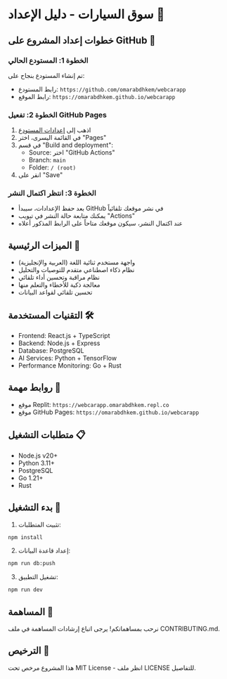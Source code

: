 # سوق السيارات - دليل الإعداد 🚗

## خطوات إعداد المشروع على GitHub 📝

### الخطوة 1: المستودع الحالي
تم إنشاء المستودع بنجاح على:
- رابط المستودع: `https://github.com/omarabdhkem/webcarapp`
- رابط الموقع: `https://omarabdhkem.github.io/webcarapp`

### الخطوة 2: تفعيل GitHub Pages
1. اذهب إلى [إعدادات المستودع](https://github.com/omarabdhkem/webcarapp/settings)
2. في القائمة اليسرى، اختر "Pages"
3. في قسم "Build and deployment":
   - Source: اختر "GitHub Actions"
   - Branch: `main`
   - Folder: `/ (root)`
4. انقر على "Save"

### الخطوة 3: انتظر اكتمال النشر
- بعد حفظ الإعدادات، سيبدأ GitHub في نشر موقعك تلقائياً
- يمكنك متابعة حالة النشر في تبويب "Actions"
- عند اكتمال النشر، سيكون موقعك متاحاً على الرابط المذكور أعلاه

## الميزات الرئيسية 🌟
- واجهة مستخدم ثنائية اللغة (العربية والإنجليزية)
- نظام ذكاء اصطناعي متقدم للتوصيات والتحليل
- نظام مراقبة وتحسين أداء تلقائي
- معالجة ذكية للأخطاء والتعلم منها
- تحسين تلقائي لقواعد البيانات

## التقنيات المستخدمة 🛠
- Frontend: React.js + TypeScript
- Backend: Node.js + Express
- Database: PostgreSQL
- AI Services: Python + TensorFlow
- Performance Monitoring: Go + Rust

## روابط مهمة 🔗
- موقع Replit: `https://webcarapp.omarabdhkem.repl.co`
- موقع GitHub Pages: `https://omarabdhkem.github.io/webcarapp`

## متطلبات التشغيل 📋
- Node.js v20+
- Python 3.11+
- PostgreSQL
- Go 1.21+
- Rust

## بدء التشغيل 🚀
1. تثبيت المتطلبات:
```bash
npm install
```

2. إعداد قاعدة البيانات:
```bash
npm run db:push
```

3. تشغيل التطبيق:
```bash
npm run dev
```

## المساهمة 👥
نرحب بمساهماتكم! يرجى اتباع إرشادات المساهمة في ملف CONTRIBUTING.md.

## الترخيص 📄
هذا المشروع مرخص تحت MIT License - انظر ملف LICENSE للتفاصيل.